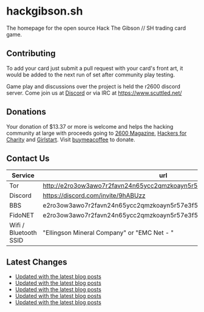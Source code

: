 # hackgibson.sh
The homepage for the open source Hack The Gibson // SH trading card game.


## Contributing

To add your card just submit a pull request with your card's front art, it would be added to the next run of set after community play testing.

Game play and discussions over the project is held the r2600 discord server. Come join us at [Discord](https://discord.com/invite/9hABUzz) or via IRC at https://www.scuttled.net/


## Donations

Your donation of $13.37 or more is welcome and helps the hacking community at large with proceeds going to [2600 Magazine](https://2600.com/), [Hackers for Charity](https://hackersforcharity.org) and [Girlstart](https://girlstart.org).  Visit [buymeacoffee](https://www.buymeacoffee.com/hackgibson.sh) to donate.


## Contact Us

Service | url
-|-
Tor | http://e2ro3ow3awo7r2favn24n65ycc2qmzkoayn5r57e3f56nvjwdcgg32ad.onion
Discord | https://discord.com/invite/9hABUzz
BBS | e2ro3ow3awo7r2favn24n65ycc2qmzkoayn5r57e3f56nvjwdcgg32ad.onion:23
FidoNET | e2ro3ow3awo7r2favn24n65ycc2qmzkoayn5r57e3f56nvjwdcgg32ad.onion:24554
Wifi / Bluetooth SSID | "Ellingson Mineral Company" or "EMC Net - <fidonet address>"

## Latest Changes
<!-- BLOG-POST-LIST:START -->
- [Updated with the latest blog posts](https://github.com/DFW2600/hackgibson.sh/commit/0fa842c2ef0f13a2a06a35fa04b38303288de623)
- [Updated with the latest blog posts](https://github.com/DFW2600/hackgibson.sh/commit/f8c79b80fc5447077bee3db6375c8f977838cfe5)
- [Updated with the latest blog posts](https://github.com/DFW2600/hackgibson.sh/commit/44a7b66d5ee12fb3cfb59d9f681cffbfc7e6d8db)
- [Updated with the latest blog posts](https://github.com/DFW2600/hackgibson.sh/commit/e7f558dbb7b871400a5a39326811465b5e70ed1d)
- [Updated with the latest blog posts](https://github.com/DFW2600/hackgibson.sh/commit/a89c89f28d6e722153cddabec013c00bdee9a305)
<!-- BLOG-POST-LIST:END -->
